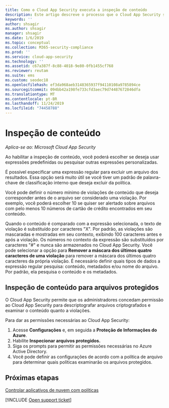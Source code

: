 ```yaml
---
title: Como o Cloud App Security executa a inspeção de conteúdo
description: Este artigo descreve o processo que o Cloud App Security segue ao executar a inspeção de conteúdo DLP nos dados na nuvem.
keywords: ''
author: shsagir
ms.author: shsagir
manager: shsagir
ms.date: 1/6/2019
ms.topic: conceptual
ms.collection: M365-security-compliance
ms.prod: ''
ms.service: cloud-app-security
ms.technology: ''
ms.assetid: c67a387f-8c88-4018-9e80-0fb1455cf768
ms.reviewer: reutam
ms.suite: ems
ms.custom: seodec18
ms.openlocfilehash: ef3da968aeb3148365937f94110108a9785894ce
ms.sourcegitcommit: 094bb42a198fe733cfd3aec79d74487672846dfa
ms.translationtype: MT
ms.contentlocale: pt-BR
ms.lasthandoff: 11/24/2019
ms.locfileid: "74458788"
---
```

# <a name="content-inspection"></a>Inspeção de conteúdo

*Aplica-se ao: Microsoft Cloud App Security*


Ao habilitar a inspeção de conteúdo, você poderá escolher se deseja usar expressões predefinidas ou pesquisar outras expressões personalizadas.  

É possível especificar uma expressão regular para excluir um arquivo dos resultados. Essa opção será muito útil se você tiver um padrão de palavra-chave de classificação interno que deseja excluir da política.  
   
Você pode definir o número mínimo de violações de conteúdo que deseja corresponder antes de o arquivo ser considerado uma violação. Por exemplo, você poderá escolher 10 se quiser ser alertado sobre arquivos com pelo menos 10 números de cartão de crédito encontrados em seu conteúdo.  

Quando o conteúdo é comparado com a expressão selecionada, o texto de violação é substituído por caracteres "X". Por padrão, as violações são mascaradas e mostradas em seu contexto, exibindo 100 caracteres antes e após a violação. Os números no contexto da expressão são substituídos por caracteres "#" e nunca são armazenados no Cloud App Security. Você pode selecionar a opção para **Remover a máscara dos últimos quatro caracteres de uma violação** para remover a máscara dos últimos quatro caracteres da própria violação. É necessário definir quais tipos de dados a expressão regular pesquisa: conteúdo, metadados e/ou nome do arquivo. Por padrão, ela pesquisa o conteúdo e os metadados. 


## <a name="content-inspection-for-protected-files"></a>Inspeção de conteúdo para arquivos protegidos

O Cloud App Security permite que os administradores concedam permissão ao Cloud App Security para descriptografar arquivos criptografados e examinar o conteúdo quanto a violações.

Para dar as permissões necessárias ao Cloud App Security:

1. Acesse **Configurações** e, em seguida a **Proteção de Informações do Azure**.
2. Habilite **Inspecionar arquivos protegidos.**
3. Siga os prompts para permitir as permissões necessárias no Azure Active Directory.
4. Você pode definir as configurações de acordo com a política de arquivo para determinar quais políticas examinarão os arquivos protegidos.



## <a name="next-steps"></a>Próximas etapas
[Controlar aplicativos de nuvem com políticas](control-cloud-apps-with-policies.md)   

[!INCLUDE [Open support ticket](includes/support.md)]  
  
